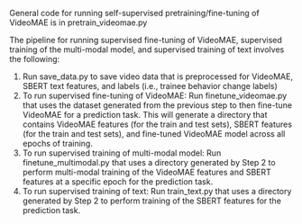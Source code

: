 General code for running self-supervised pretraining/fine-tuning of VideoMAE is in pretrain_videomae.py

The pipeline for running supervised fine-tuning of VideoMAE, supervised training of the multi-modal model, and supervised training of text involves the following:

1. Run save_data.py to save video data that is preprocessed for VideoMAE, SBERT text features, and labels (i.e., trainee behavior change labels)
2. To run supervised fine-tuning of VideoMAE: Run finetune_videomae.py that uses the dataset generated from the previous step to then fine-tune VideoMAE for a prediction task. This will generate a directory that contains VideoMAE features (for the train and test sets), SBERT features (for the train and test sets), and fine-tuned VideoMAE model across all epochs of training.
3. To run supervised training of multi-modal model: Run finetune_multimodal.py that uses a directory generated by Step 2 to perform multi-modal training of the VideoMAE features and SBERT features at a specific epoch for the prediction task. 
4. To run supervised training of text: Run train_text.py that uses a directory generated by Step 2 to perform training of the SBERT features for the prediction task.


